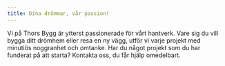 ```yaml
---
title: Dina drömmar, vår passion!
---
```


Vi på Thors Bygg är ytterst passionerade för vårt hantverk. Vare sig du vill bygga ditt drömhem eller resa en ny vägg, utför vi varje projekt med minutiös noggranhet och omtanke. Har du något projekt som du har funderat på att starta? Kontakta oss, du får hjälp omedelbart.
